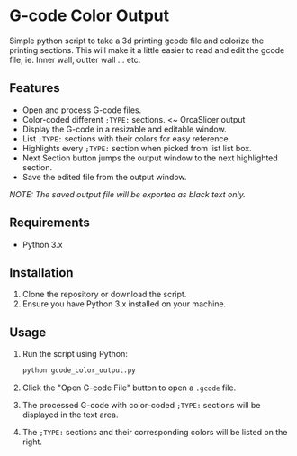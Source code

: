 # G-code Color Output
Simple python script to take a 3d printing gcode file and colorize the printing sections. This will make it a little easier to read and edit the gcode file, ie. Inner wall, outter wall ... etc.

## Features

- Open and process G-code files.
- Color-coded different `;TYPE:` sections. <~ OrcaSlicer output
- Display the G-code in a resizable and editable window.
- List `;TYPE:` sections with their colors for easy reference.
- Highlights every `;TYPE:` section when picked from list list box.
- Next Section button jumps the output window to the next highlighted section.
- Save the edited file from the output window.

*NOTE: The saved output file will be exported as black text only.*

## Requirements

- Python 3.x

## Installation

1. Clone the repository or download the script.
2. Ensure you have Python 3.x installed on your machine.

## Usage

1. Run the script using Python:

    ```bash
    python gcode_color_output.py
    ```

2. Click the "Open G-code File" button to open a `.gcode` file.
3. The processed G-code with color-coded `;TYPE:` sections will be displayed in the text area.
4. The `;TYPE:` sections and their corresponding colors will be listed on the right.

